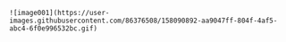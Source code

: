 
    ![image001](https://user-images.githubusercontent.com/86376508/158090892-aa9047ff-804f-4af5-abc4-6f0e996532bc.gif)

